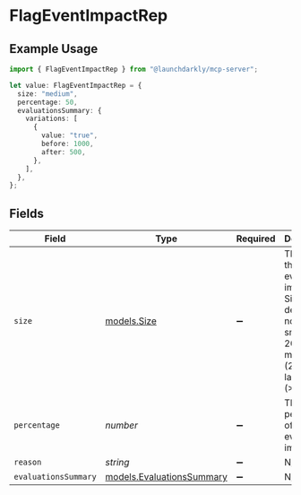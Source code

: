 # FlagEventImpactRep

## Example Usage

```typescript
import { FlagEventImpactRep } from "@launchdarkly/mcp-server";

let value: FlagEventImpactRep = {
  size: "medium",
  percentage: 50,
  evaluationsSummary: {
    variations: [
      {
        value: "true",
        before: 1000,
        after: 500,
      },
    ],
  },
};
```

## Fields

| Field                                                                                                            | Type                                                                                                             | Required                                                                                                         | Description                                                                                                      | Example                                                                                                          |
| ---------------------------------------------------------------------------------------------------------------- | ---------------------------------------------------------------------------------------------------------------- | ---------------------------------------------------------------------------------------------------------------- | ---------------------------------------------------------------------------------------------------------------- | ---------------------------------------------------------------------------------------------------------------- |
| `size`                                                                                                           | [models.Size](../models/size.md)                                                                                 | :heavy_minus_sign:                                                                                               | The size of the flag event impact. Sizes are defined as: none (0%), small (0-20%), medium (20-80%), large (>80%) | medium                                                                                                           |
| `percentage`                                                                                                     | *number*                                                                                                         | :heavy_minus_sign:                                                                                               | The percentage of the flag event impact                                                                          | 50                                                                                                               |
| `reason`                                                                                                         | *string*                                                                                                         | :heavy_minus_sign:                                                                                               | N/A                                                                                                              |                                                                                                                  |
| `evaluationsSummary`                                                                                             | [models.EvaluationsSummary](../models/evaluationssummary.md)                                                     | :heavy_minus_sign:                                                                                               | N/A                                                                                                              |                                                                                                                  |